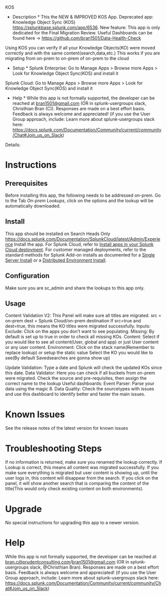 KOS
* Description *
This the NEW & IMPROVED KOS App.
Deprecated app: Knowledge Object Sync (KOS) https://splunkbase.splunk.com/app/6536.
New feature:
This app is only dedicated for the Final Migration Review. Useful Dashboards can be found here -> https://github.com/bran1501/Data-Health-Check

Using KOS you can verify if all your Knowledge Objects(KO) were moved correctly and with the same content(search,data,etc.)
This works if you are migrating from on-prem to on-prem of on-prem to the cloud
 
* Setup *
Splunk Enterprise:
Go to Manage Apps > Browse more Apps > Look for Knowledge Object Sync(KOS) and install it
 
Splunk Cloud:
Go to Manage Apps > Browse more Apps > Look for Knowledge Object Sync(KOS) and install it
 
* Help *
While this app is not formally supported, the developer can be reached at bran1501@gmail.com (OR in splunk-usergroups slack, Christhian Bran (C)). Responses are made on a best effort basis. Feedback is always welcome and appreciated!
(if you use the User Group approach, include: Learn more about splunk-usergroups slack here: https://docs.splunk.com/Documentation/Community/current/community/Chat#Join_us_on_Slack)

Details:
# Instructions
 
## Prerequisites
Before installing this app, the following needs to be addressed on-prem.
Go to the Tab *On-prem Lookups*, click on the options and the lookup will be automatically downloaded.

## Install
This app should be installed on Search Heads Only
https://docs.splunk.com/Documentation/SplunkCloud/latest/Admin/Experience Install the app. For Splunk Cloud, refer to [Install apps in your Splunk Cloud deployment](https://docs.splunk.com/Documentation/SplunkCloud/latest/Admin/SelfServiceAppInstall). For customer managed deployments, refer to the standard methods for Splunk Add-on installs as documented for a [Single Server Install](http://docs.splunk.com/Documentation/AddOns/latest/Overview/Singleserverinstall) or a [Distributed Environment Install](http://docs.splunk.com/Documentation/AddOns/latest/Overview/Distributedinstall).
 
## Configuration
Make sure you are sc_admin and share the lookups to this app only.
 
## Usage
Content Validation V2:
This Panel will make sure all titles are migrated.
src = on-prem
dest = Splunk Cloud/on-prem destination
If src=true and dest=true, this means the KO titles were migrated successfully.
Inputs:
Exclude: Click on the apps you don’t want to see populating.
Missing: By default is set up to true in order to check all missing KOs.
Content: Select if you would like to see all content(User, global and app) or just User content or any user content.
Environment: Click on the stack name(Remember to replace lookup) or setup the static value
Select the KO you would like to see(By default Savedsearches are gonna show up)

Update Validation:
Type a date and Splunk will check the updated KOs since this date.
Data Validator:
Here you can check if all buckets from on-prem were migrated.
Check the source and pre-requisites, then assign the correct name to the lookup
Useful dashboards:
Event Parser: Parse your data using the magic 8.
Data Quality: Check the sourcetypes with issues and use this dashboard to identify better and faster the main issues.
 
 
# Known Issues
See the release notes of the latest version for known issues
 
# Troubleshooting Steps
If no information is returned, make sure you renamed the lookup correctly.
If Lookup is correct, this means all content was migrated successfully.
If you make sure everything is migrated but user content is showing up, until the user logs in, this content will disappear from the search.
If you click on the panel, it will show another search that is comparing the content of the title(This would only check existing content on both environments).
 
# Upgrade
No special instructions for upgrading this app to a newer version.
 
# Help
While this app is not formally supported, the developer can be reached at bran.c@prudentconsulting.com/bran1501@gmail.com (OR in splunk-usergroups slack, @Christhian Bran). Responses are made on a best effort basis. Feedback is always welcome and appreciated!
(if you use the User Group approach, include: Learn more about splunk-usergroups slack here: https://docs.splunk.com/Documentation/Community/current/community/Chat#Join_us_on_Slack)

